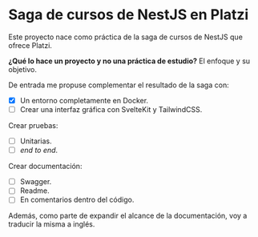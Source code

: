 # Saga de cursos de NestJS en Platzi

Este proyecto nace como práctica de la saga de cursos de NestJS que ofrece Platzi.

**¿Qué lo hace un proyecto y no una práctica de estudio?** El enfoque y su objetivo. 

De entrada me propuse complementar el resultado de la saga con:

- [x] Un entorno completamente en Docker.
- [ ] Crear una interfaz gráfica con SvelteKit y TailwindCSS.

Crear pruebas:
  - [ ] Unitarias.
  - [ ] *end to end*.

Crear documentación:
  - [ ] Swagger.
  - [ ] Readme.
  - [ ] En comentarios dentro del código.

Además, como parte de expandir el alcance de la documentación, voy a traducir la misma a inglés.
